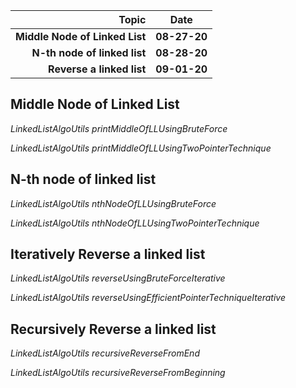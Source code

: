 Topic | Date |
---:|---| 
**Middle Node of Linked List** | **08-27-20** | 
**N-th node of linked list** | **08-28-20** |
**Reverse a linked list** | **09-01-20** |

Middle Node of Linked List
---------------------

_LinkedListAlgoUtils printMiddleOfLLUsingBruteForce_

_LinkedListAlgoUtils printMiddleOfLLUsingTwoPointerTechnique_

N-th node of linked list
-------------------------

_LinkedListAlgoUtils nthNodeOfLLUsingBruteForce_ 

_LinkedListAlgoUtils nthNodeOfLLUsingTwoPointerTechnique_


Iteratively Reverse a linked list
---------------------------------

_LinkedListAlgoUtils reverseUsingBruteForceIterative_ 

_LinkedListAlgoUtils reverseUsingEfficientPointerTechniqueIterative_

Recursively Reverse a linked list
--------------------------------- 

_LinkedListAlgoUtils recursiveReverseFromEnd_

_LinkedListAlgoUtils recursiveReverseFromBeginning_